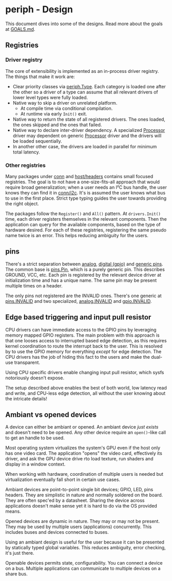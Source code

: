 # periph - Design

This document dives into some of the designs. Read more about the goals at
[GOALS.md](GOALS.md).

## Registries

### Driver registry

The core of extensibility is implemented as an in-process driver registry. The
things that make it work are:
* Clear priority classes via
  [periph.Type](https://godoc.org/github.com/google/periph#Type).
  Each category is loaded one after the other so a driver of a type can assume
  that all relevant drivers of lower level types were fully loaded.
* Native way to skip a driver on unrelated platform.
  * At compile time via conditional compilation.
  * At runtime via early `Init()` exit.
* Native way to return the state of all registered drivers. The ones loaded, the
  ones skipped and the ones that failed.
* Native way to declare inter-driver dependency. A specialized
  [Processor](https://godoc.org/github.com/google/periph#Type)
  driver may dependent on generic
  [Processor](https://godoc.org/github.com/google/periph#Type)
  driver and the drivers will be loaded sequentially.
* In another other case, the drivers are loaded in parallel for minimum total
  latency.


### Other registries

Many packages under
[conn](https://godoc.org/github.com/google/periph/conn) and
[host/headers](https://godoc.org/github.com/google/periph/host/headers)
contains small focused registries. The goal is to not have a one-size-fits-all
approach that would require broad generalization; when a user needs an I²C bus
handle, the user knows they can find it in
[conn/i2c](https://godoc.org/github.com/google/periph/conn/i2c). It's is
assumed the user knows what bus to use in the first place. Strict type typing
guides the user towards providing the right object.

The packages follow the `Register()` and `All()` pattern. At `drivers.Init()`
time, each driver registers themselves in the relevant components. Then the
application can query for the available components, based on the type of
hardware desired. For each of these registries, registering the same pseudo name
twice is an error. This helps reducing ambiguity for the users.


## pins

There's a strict separation between
[analog](https://godoc.org/github.com/google/periph/conn/analog#PinIO),
[digital
(gpio)](https://godoc.org/github.com/google/periph/conn/gpio#PinIO)
and [generic
pins](https://godoc.org/github.com/google/periph/conn/pins#Pin). The
common base is
[pins.Pin](https://godoc.org/github.com/google/periph/conn/pins#Pin),
which is a purely generic pin. This describes GROUND,
VCC, etc. Each pin is registered by the relevant device driver at initialization
time and has a unique name. The same pin may be present multiple times on a
header.

The only pins not registered are the INVALID ones. There's one generic
at
[pins.INVALID](https://godoc.org/github.com/google/periph/conn/pins#INVALID)
and two specialized,
[analog.INVALID](https://godoc.org/github.com/google/periph/conn/analog#INVALID)
and
[gpio.INVALID](https://godoc.org/github.com/google/periph/conn/gpio#INVALID).


## Edge based triggering and input pull resistor

CPU drivers can have immediate access to the GPIO pins by leveraging memory
mapped GPIO registers. The main problem with this approach is that one looses
access to interrupted based edge detection, as this requires kernel coordination
to route the interrupt back to the user. This is resolved by to use the GPIO
memory for everything _except_ for edge detection. The CPU drivers has the job
of hiding this fact to the users and make the dual-use transparent.

Using CPU specific drivers enable changing input pull resistor, which sysfs
notoriously doesn't expose.

The setup described above enables the best of both world, low latency read and
write, and CPU-less edge detection, all without the user knowing about the
intricate details!


## Ambiant vs opened devices

A device can either be ambiant or opened. An ambiant device _just exists_ and
doesn't need to be opened. Any other device require an `open()`-like call to get
an handle to be used.

Most operating system virtualizes the system's GPU even if the host only has one
video card. The application "opens" the video card, effectively its driver, and
ask the GPU device drive rto load texture, run shaders and display in a window
context.

When working with hardware, coordination of multiple users is needed but
virtualization eventually fall short in certain use cases.

Ambiant devices are point-to-point single bit devices; GPIO, LED, pins headers.
They are simplistic in nature and normally soldered on the board. They are often
spec'ed by a datasheet. Sharing the device across applications doesn't make
sense yet it is hard to do via the OS provided means.

Opened devices are dynamic in nature. They may or may not be present. They may
be used by multiple users (applications) concurrently. This includes buses and
devices connected to buses.

Using an ambiant design is useful for the user because it can be presented by
statically typed global variables. This reduces ambiguity, error checking, it's
just there.

Openable devices permits state, configurability. You can connect a device on a
bus. Multiple applications can communicate to multiple devices on a share bus.
